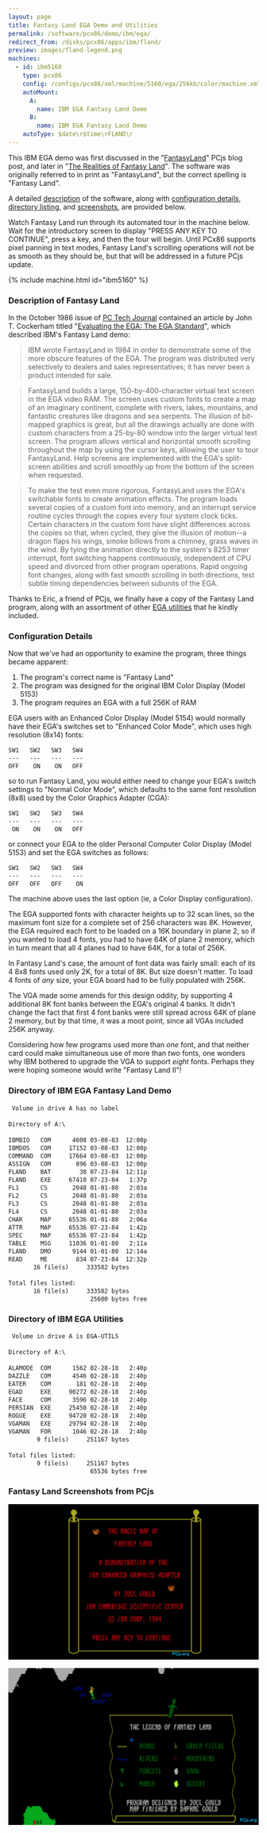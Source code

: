 ```yaml
---
layout: page
title: Fantasy Land EGA Demo and Utilities
permalink: /software/pcx86/demo/ibm/ega/
redirect_from: /disks/pcx86/apps/ibm/fland/
preview: images/fland-legend.png
machines:
  - id: ibm5160
    type: pcx86
    config: /configs/pcx86/xml/machine/5160/ega/256kb/color/machine.xml
    autoMount:
      A:
        name: IBM EGA Fantasy Land Demo
      B:
        name: IBM EGA Fantasy Land Demo
    autoType: $date\r$time\rFLAND\r
---
```


This IBM EGA demo was first discussed in the "[FantasyLand](/blog/2017/07/03/)" PCjs blog post, and later in 
"[The Realities of Fantasy Land](/blog/2018/04/23/)".  The software was originally referred to in print as
"FantasyLand", but the correct spelling is "Fantasy Land".

A detailed [description](#description-of-fantasy-land) of the software, along with
[configuration details](#configuration-details), [directory listing](#directory-of-ibm-ega-fantasy-land-demo),
and [screenshots](#fantasy-land-screenshots-from-pcjs), are provided below.

Watch Fantasy Land run through its automated tour in the machine below.  Wait for the introductory screen to
display "PRESS ANY KEY TO CONTINUE", press a key, and then the tour will begin.
Until PCx86 supports pixel panning in text modes, Fantasy Land's scrolling operations will not be as smooth as they
should be, but that will be addressed in a future PCjs update.

{% include machine.html id="ibm5160" %}

### Description of Fantasy Land

In the October 1986 issue of
[PC Tech Journal](/documents/magazines/pctj/) contained an article by John T. Cockerham titled
"[Evaluating the EGA: The EGA Standard](/documents/magazines/pctj/#pctj-1986-10)", which described IBM's Fantasy Land demo:

> IBM wrote FantasyLand in 1984 in order to demonstrate some of the more obscure features of the EGA.
The program was distributed very selectively to dealers and sales representatives; it has never been a product
intended for sale.

> FantasyLand builds a large, 150-by-400-character virtual text screen in the EGA video RAM. The screen uses custom
fonts to create a map of an imaginary continent, complete with rivers, lakes, mountains, and fantastic creatures
like dragons and sea serpents. The illusion of bit-mapped graphics is great, but all the drawings actually are done
with custom characters from a 25-by-80 window into the larger virtual text screen. The program allows vertical and
horizontal smooth scrolling throughout the map by using the cursor keys, allowing the user to tour FantasyLand. Help
screens are implemented with the EGA's split-screen abilities and scroll smoothly up from the bottom of the screen when
requested.

> To make the test even more rigorous, FantasyLand uses the EGA's switchable fonts to create animation effects.
The program loads several copies of a custom font into memory, and an interrupt service routine cycles through the
copies every four system clock ticks. Certain characters in the custom font have slight differences across the copies
so that, when cycled, they give the illusion of motion--a dragon flaps his wings, smoke billows from a chimney, grass
waves in the wind. By tying the animation directly to the system's 8253 timer interrupt, font switching happens
continuously, independent of CPU speed and divorced from other program operations. Rapid ongoing font changes, along
with fast smooth scrolling in both directions, test subtle timing dependencies between subunits of the EGA.

Thanks to Eric, a friend of PCjs, we finally have a copy of the Fantasy Land program, along with an assortment of other
[EGA utilities](#directory-of-ibm-ega-utilities) that he kindly included.

### Configuration Details

Now that we've had an opportunity to examine the program, three things became apparent:

1. The program's correct name is "Fantasy Land"
2. The program was designed for the original IBM Color Display (Model 5153)
3. The program requires an EGA with a full 256K of RAM



EGA users with an Enhanced Color Display (Model 5154) would normally have their EGA's switches set to "Enhanced Color
Mode", which uses high resolution (8x14) fonts:

    SW1   SW2   SW3   SW4
    ---   ---   ---   ---
    OFF    ON    ON   OFF

so to run Fantasy Land, you would either need to change your EGA's switch settings to "Normal Color Mode", which defaults
to the same font resolution (8x8) used by the Color Graphics Adapter (CGA):

    SW1   SW2   SW3   SW4
    ---   ---   ---   ---
     ON    ON    ON   OFF

or connect your EGA to the older Personal Computer Color Display (Model 5153) and set the EGA switches as follows:

    SW1   SW2   SW3   SW4
    ---   ---   ---   ---
    OFF   OFF   OFF    ON

The machine above uses the last option (ie, a Color Display configuration).

The EGA supported fonts with character heights up to 32 scan lines, so the maximum font size for a complete set of
256 characters was 8K.  However, the EGA required each font to be loaded on a 16K boundary in plane 2, so if
you wanted to load 4 fonts, you had to have 64K of plane 2 memory, which in turn meant that all 4 planes had
to have 64K, for a total of 256K.

In Fantasy Land's case, the amount of font data was fairly small: each of its 4 8x8 fonts used only 2K, for a
total of 8K.  But size doesn't matter.  To load 4 fonts of *any* size, your EGA board had to be fully populated with
256K.

The VGA made some amends for this design oddity, by supporting 4 additional 8K font banks between the EGA's original
4 banks.  It didn't change the fact that first 4 font banks were still spread across 64K of plane 2 memory, but by
that time, it was a moot point, since all VGAs included 256K anyway.

Considering how few programs used more than *one* font, and that neither card could make simultaneous use of more than
*two* fonts, one wonders why IBM bothered to upgrade the VGA to support *eight* fonts.  Perhaps they were hoping someone
would write "Fantasy Land II"!

### Directory of IBM EGA Fantasy Land Demo

	 Volume in drive A has no label

	Directory of A:\

	IBMBIO   COM      4608 03-08-83  12:00p
	IBMDOS   COM     17152 03-08-83  12:00p
	COMMAND  COM     17664 03-08-83  12:00p
	ASSIGN   COM       896 03-08-83  12:00p
	FLAND    BAT        38 07-23-84  12:11p
	FLAND    EXE     67410 07-23-84   1:37p
	FL1      CS       2048 01-01-80   2:03a
	FL2      CS       2048 01-01-80   2:03a
	FL3      CS       2048 01-01-80   2:03a
	FL4      CS       2048 01-01-80   2:03a
	CHAR     MAP     65536 01-01-80   2:06a
	ATTR     MAP     65536 07-23-84   1:42p
	SPEC     MAP     65536 07-23-84   1:42p
	TABLE    MSG     11036 01-01-80   2:11a
	FLAND    DMO      9144 01-01-80  12:14a
	READ     ME        834 07-23-84  12:32p
	       16 file(s)     333582 bytes

	Total files listed:
	       16 file(s)     333582 bytes
	                       25600 bytes free

### Directory of IBM EGA Utilities

	 Volume in drive A is EGA-UTILS

	Directory of A:\

	ALAMODE  COM      1562 02-28-18   2:40p
	DAZZLE   COM      4546 02-28-18   2:40p
	EATER    COM       181 02-28-18   2:40p
	EGAD     EXE     90272 02-28-18   2:40p
	FACE     COM      3596 02-28-18   2:40p
	PERSIAN  EXE     25450 02-28-18   2:40p
	ROGUE    EXE     94720 02-28-18   2:40p
	VGAMAN   EXE     29794 02-28-18   2:40p
	VGAMAN   FOR      1046 02-28-18   2:40p
	        9 file(s)     251167 bytes

	Total files listed:
	        9 file(s)     251167 bytes
	                       65536 bytes free

### Fantasy Land Screenshots from PCjs

![Fantasy Land Intro](fland-intro.png)

![Fantasy Land Legend](fland-legend.png)

